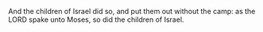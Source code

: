 And the children of Israel did so, and put them out without the camp: as the LORD spake unto Moses, so did the children of Israel.
